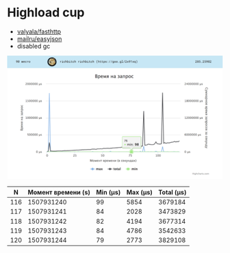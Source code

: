 # Highload cup
* [valyala/fasthttp](https://github.com/valyala/fasthttp)
* [mailru/easyjson](https://github.com/mailru/easyjson)
* disabled gc

![](img/1.png)
![](img/2.png)

|N | Момент времени (s) | Min (μs) | Max (μs) | Total (μs)|
|---|---|---|---|---|
116|1507931240|99|5854|3679184
117|1507931241|84|2028|3473829
118|1507931242|82|4194|3677314
119|1507931243|84|4786|3542633
120|1507931244|79|2773|3829108